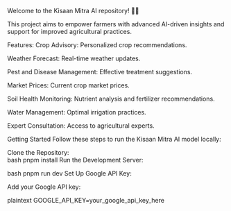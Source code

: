 

Welcome to the Kisaan Mitra AI repository! 🌾🚀

This project aims to empower farmers with advanced AI-driven insights and support for improved agricultural practices.

Features:
Crop Advisory: Personalized crop recommendations.

Weather Forecast: Real-time weather updates.

Pest and Disease Management: Effective treatment suggestions.

Market Prices: Current crop market prices.

Soil Health Monitoring: Nutrient analysis and fertilizer recommendations.

Water Management: Optimal irrigation practices.

Expert Consultation: Access to agricultural experts.

Getting Started
Follow these steps to run the Kisaan Mitra AI model locally:

Clone the Repository:   
bash
pnpm install
Run the Development Server:

bash
pnpm run dev
Set Up Google API Key:


Add your Google API key:

plaintext
GOOGLE_API_KEY=your_google_api_key_here
